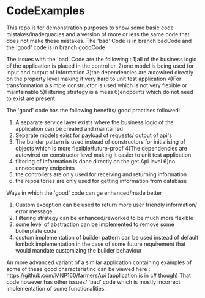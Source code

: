 # CodeExamples
This repo is for demonstration purposes to show some basic code mistakes/inadequacies and a version of more or less the same code that does not make these mistakes. 
The 'bad' Code is in branch badCode and the 'good' code is in branch goodCode

The issues with the 'bad' Code are the following :
1)all of the business logic of the application is placed in the controller.
2)one model is being used for input and output of information
3)the dependencies are autowired directly on the property level making it very hard to unit test application
4)For transformation a simple constructor is used which is not very flexible or maintainable
5)Filtering strategy is a mess
6)endpoints which do not need to exist are present  

The 'good' code has the following benefits/ good practises followed:
1) A separate service layer exists where the business logic of the application can be created and maintained
2) Separate models exist for payload of requests/ output of api's
3) The builder pattern is used instead of constructors for initialising of objects which is more flexible/future-proof
4)The dependencies are autowired on constructor level making it easier to unit test application
5) filtering of information is done directly on the get Api level
6)no unnecessary endpoints
7) the controllers are only used for receiving and returning information
8) the repositories are only used for getting information from database

Ways in which the 'good' code can ge enhanced/made better
1) Custom exception can be used to return more user friendly information/ error message
2) Filtering strategy can be enhanced/reworked to be much more flexible
3) some level of abstraction can be implemented to remove some boilerplate code
4) custom implementation of builder pattern can be used instead of default lombok implementation in the case of some future requirement that would mandate customizing the builder behaviour


An more advanced variant of a similar application containing examples of some of these good characteristinc can be viewed here : https://github.com/MNP160/farmersApi (application is in c# though)
That code however has other issues/ 'bad' code which is mostly incorrect implementation of some functionalities.
